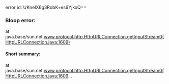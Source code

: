 error id: UKnelX6g3RobK+es6YjkxQ==
### Bloop error:

at java.base/sun.net.www.protocol.http.HttpURLConnection.getInputStream0(HttpURLConnection.java:1609)
#### Short summary: 

at java.base/sun.net.www.protocol.http.HttpURLConnection.getInputStream0(HttpURLConnection.java:1609...